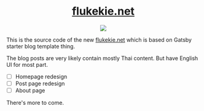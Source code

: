<h1 align="center">
<a href="https://flukekie.net">flukekie.net</a>
</h1>

<div align="center">
<img src="https://api.netlify.com/api/v1/badges/aadc3b90-b51b-4b97-b53e-adae70dc11b1/deploy-status"/>
</div>

This is the source code of the new [flukekie.net](https://flukekie.net) which is based on Gatsby starter blog template thing.

The blog posts are very likely contain mostly Thai content. But have English UI for most part.

- [ ] Homepage redesign
- [ ] Post page redesign
- [ ] About page

There's more to come.
